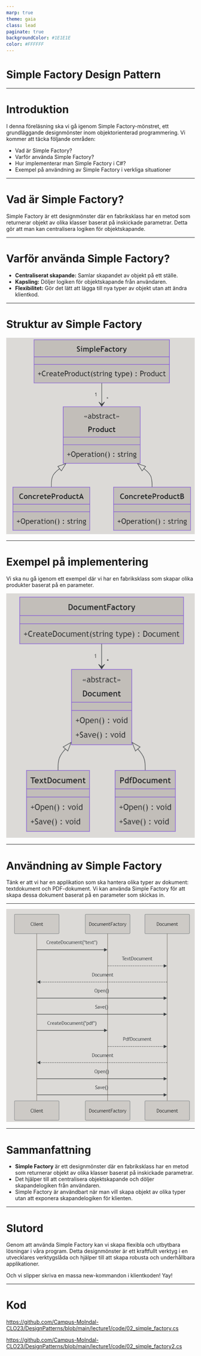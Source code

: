 ```yaml
---
marp: true
theme: gaia
class: lead
paginate: true
backgroundColor: #1E1E1E
color: #FFFFFF
---
```


# Simple Factory Design Pattern

---

# Introduktion

I denna föreläsning ska vi gå igenom Simple Factory-mönstret, ett grundläggande designmönster inom objektorienterad programmering. Vi kommer att täcka följande områden:

- Vad är Simple Factory?
- Varför använda Simple Factory?
- Hur implementerar man Simple Factory i C#?
- Exempel på användning av Simple Factory i verkliga situationer

---

# Vad är Simple Factory?

Simple Factory är ett designmönster där en fabriksklass har en metod som returnerar objekt av olika klasser baserat på inskickade parametrar. Detta gör att man kan centralisera logiken för objektskapande.

---

# Varför använda Simple Factory?

- **Centraliserat skapande:** Samlar skapandet av objekt på ett ställe.
- **Kapsling:** Döljer logiken för objektskapande från användaren.
- **Flexibilitet:** Gör det lätt att lägga till nya typer av objekt utan att ändra klientkod.

---

# Struktur av Simple Factory

![Simple Favtory](images/02_simple_factory_01.png)

---

# Exempel på implementering

Vi ska nu gå igenom ett exempel där vi har en fabriksklass som skapar olika produkter baserat på en parameter.

![Simple factory](images/02_simple_factory_02.png)

---

# Användning av Simple Factory

Tänk er att vi har en applikation som ska hantera olika typer av dokument: textdokument och PDF-dokument. Vi kan använda Simple Factory för att skapa dessa dokument baserat på en parameter som skickas in.

---

![Simple factory 3](images/02_simple_factory_03.png)

---

# Sammanfattning

- **Simple Factory** är ett designmönster där en fabriksklass har en metod som returnerar objekt av olika klasser baserat på inskickade parametrar.
- Det hjälper till att centralisera objektskapande och döljer skapandelogiken från användaren.
- Simple Factory är användbart när man vill skapa objekt av olika typer utan att exponera skapandelogiken för klienten.

---

# Slutord

Genom att använda Simple Factory kan vi skapa flexibla och utbytbara lösningar i våra program. Detta designmönster är ett kraftfullt verktyg i en utvecklares verktygslåda och hjälper till att skapa robusta och underhållbara applikationer.

Och vi slipper skriva en massa new-kommandon i klientkoden! Yay!

---

# Kod

https://github.com/Campus-Molndal-CLO23/DesignPatterns/blob/main/lecture1/code/02_simple_factory.cs

https://github.com/Campus-Molndal-CLO23/DesignPatterns/blob/main/lecture1/code/02_simple_factory2.cs